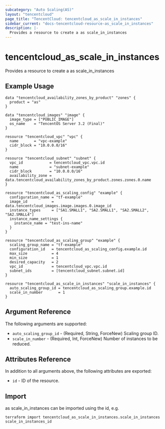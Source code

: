 ```yaml
---
subcategory: "Auto Scaling(AS)"
layout: "tencentcloud"
page_title: "TencentCloud: tencentcloud_as_scale_in_instances"
sidebar_current: "docs-tencentcloud-resource-as_scale_in_instances"
description: |-
  Provides a resource to create a as scale_in_instances
---
```


# tencentcloud_as_scale_in_instances

Provides a resource to create a as scale_in_instances

## Example Usage

```hcl
data "tencentcloud_availability_zones_by_product" "zones" {
  product = "as"
}

data "tencentcloud_images" "image" {
  image_type = ["PUBLIC_IMAGE"]
  os_name    = "TencentOS Server 3.2 (Final)"
}

resource "tencentcloud_vpc" "vpc" {
  name       = "vpc-example"
  cidr_block = "10.0.0.0/16"
}

resource "tencentcloud_subnet" "subnet" {
  vpc_id            = tencentcloud_vpc.vpc.id
  name              = "subnet-example"
  cidr_block        = "10.0.0.0/16"
  availability_zone = data.tencentcloud_availability_zones_by_product.zones.zones.0.name
}

resource "tencentcloud_as_scaling_config" "example" {
  configuration_name = "tf-example"
  image_id           = data.tencentcloud_images.image.images.0.image_id
  instance_types     = ["SA1.SMALL1", "SA2.SMALL1", "SA2.SMALL2", "SA2.SMALL4"]
  instance_name_settings {
    instance_name = "test-ins-name"
  }
}

resource "tencentcloud_as_scaling_group" "example" {
  scaling_group_name = "tf-example"
  configuration_id   = tencentcloud_as_scaling_config.example.id
  max_size           = 4
  min_size           = 1
  desired_capacity   = 2
  vpc_id             = tencentcloud_vpc.vpc.id
  subnet_ids         = [tencentcloud_subnet.subnet.id]
}

resource "tencentcloud_as_scale_in_instances" "scale_in_instances" {
  auto_scaling_group_id = tencentcloud_as_scaling_group.example.id
  scale_in_number       = 1
}
```

## Argument Reference

The following arguments are supported:

* `auto_scaling_group_id` - (Required, String, ForceNew) Scaling group ID.
* `scale_in_number` - (Required, Int, ForceNew) Number of instances to be reduced.

## Attributes Reference

In addition to all arguments above, the following attributes are exported:

* `id` - ID of the resource.



## Import

as scale_in_instances can be imported using the id, e.g.

```
terraform import tencentcloud_as_scale_in_instances.scale_in_instances scale_in_instances_id
```

